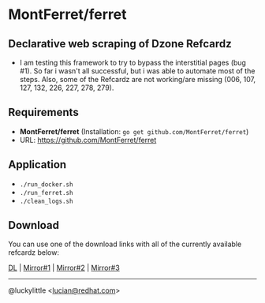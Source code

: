 # MontFerret/ferret

## Declarative web scraping of Dzone Refcardz

- I am testing this framework to try to bypass the interstitial pages (bug #1). So far i wasn't all successful, but i was able to automate most of the steps. Also, some of the Refcardz are not working/are missing (006, 107, 127, 132, 226, 227, 278, 279).

## Requirements

- **MontFerret/ferret** (Installation: `go get github.com/MontFerret/ferret`)
- URL: https://github.com/MontFerret/ferret

## Application

- `./run_docker.sh`
- `./run_ferret.sh`
- `./clean_logs.sh`

## Download

You can use one of the download links with all of the currently available refcardz below:

[DL](https://www.dropbox.com/sh/o4wwe9w5juvaaug/AACvXYnZZu_lY_h5-K0T_HYEa?dl=0) | [Mirror#1](https://drive.google.com/open?id=1CMzeMajFWbNsx407icQE56Qy_DVS65wD) | [Mirror#2](https://app.box.com/s/ljqzpon966mn995vlklutrbto56m9b1h) | [Mirror#3](https://1drv.ms/f/s!Av88e9WtKXkSrWojIelu_TXXL-4i)

---

@luckylittle <<lucian@redhat.com>>
